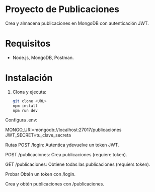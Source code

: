 # Proyecto de Publicaciones

Crea y almacena publicaciones en MongoDB con autenticación JWT.

# Requisitos

- Node.js, MongoDB, Postman.

# Instalación

1. Clona y ejecuta:
   ```bash
   git clone <URL>
   npm install
   npm run dev


Configura .env:

MONGO_URI=mongodb://localhost:27017/publicaciones
JWT_SECRET=tu_clave_secreta

Rutas
POST /login: Autentica ydevuelve un token JWT.

POST /publicaciones: Crea publicaciones (requiere token).

GET /publicaciones: Obtiene todas las publicaciones (requiers token).

Probar
Obtén un token con /login.

Crea y obtén publicaciones con /publicaciones.
